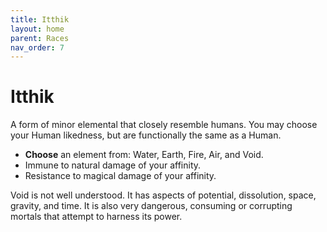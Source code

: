 ```yaml
---
title: Itthik
layout: home
parent: Races
nav_order: 7
---
```


# Itthik
A form of minor elemental that closely resemble humans.  You may choose your Human likedness, but are functionally the same as a Human.

* **Choose** an element from: Water, Earth, Fire, Air, and Void.
* Immune to natural damage of your affinity.
* Resistance to magical damage of your affinity.

Void is not well understood.  It has aspects of potential, dissolution, space, gravity, and time.  It is also very dangerous, consuming or corrupting mortals that attempt to harness its power.
